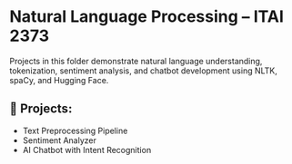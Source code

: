 # Natural Language Processing – ITAI 2373

Projects in this folder demonstrate natural language understanding, tokenization, sentiment analysis, and chatbot development using NLTK, spaCy, and Hugging Face.

## 📂 Projects:
- Text Preprocessing Pipeline
- Sentiment Analyzer
- AI Chatbot with Intent Recognition
